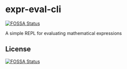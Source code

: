 # expr-eval-cli
[![FOSSA Status](https://app.fossa.io/api/projects/git%2Bgithub.com%2Fsilentmatt%2Fexpr-eval-cli.svg?type=shield)](https://app.fossa.io/projects/git%2Bgithub.com%2Fsilentmatt%2Fexpr-eval-cli?ref=badge_shield)

A simple REPL for evaluating mathematical expressions


## License
[![FOSSA Status](https://app.fossa.io/api/projects/git%2Bgithub.com%2Fsilentmatt%2Fexpr-eval-cli.svg?type=large)](https://app.fossa.io/projects/git%2Bgithub.com%2Fsilentmatt%2Fexpr-eval-cli?ref=badge_large)